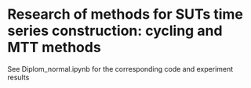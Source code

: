 # Research of methods for SUTs time series construction: cycling and MTT methods
See Diplom_normal.ipynb for the corresponding code and experiment results
